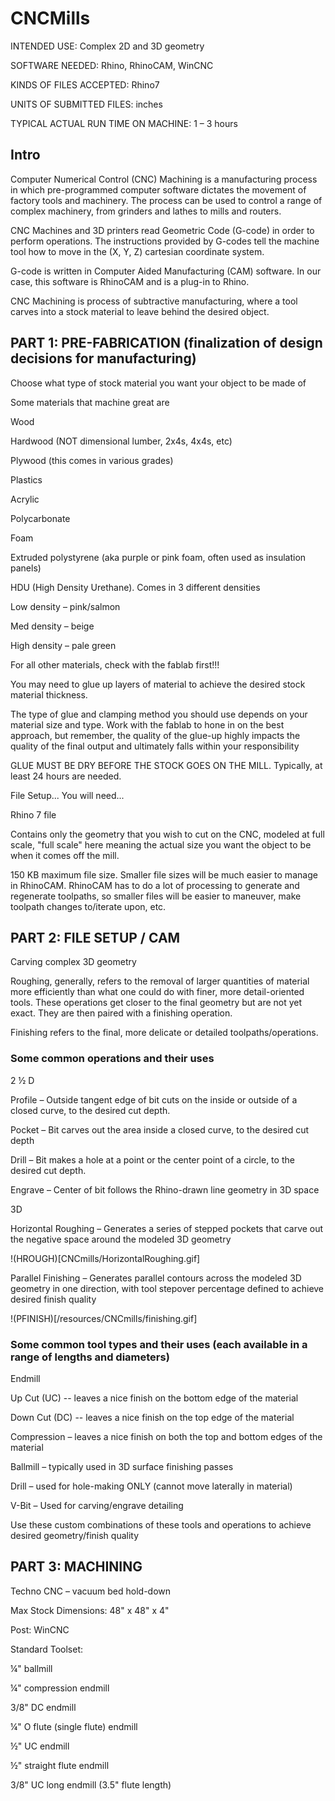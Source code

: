 # CNCMills

INTENDED USE: Complex 2D and 3D geometry 

SOFTWARE NEEDED: Rhino, RhinoCAM, WinCNC 

KINDS OF FILES ACCEPTED: Rhino7  

UNITS OF SUBMITTED FILES: inches 

TYPICAL ACTUAL RUN TIME ON MACHINE: 1 – 3 hours 





## Intro  

Computer Numerical Control (CNC) Machining is a manufacturing process in which pre-programmed computer software dictates the movement of factory tools and machinery. The process can be used to control a range of complex machinery, from grinders and lathes to mills and routers.  

CNC Machines and 3D printers read Geometric Code (G-code) in order to perform operations. The instructions provided by G-codes tell the machine tool how to move in the (X, Y, Z) cartesian coordinate system.   

G-code is written in Computer Aided Manufacturing (CAM) software. In our case, this software is RhinoCAM and is a plug-in to Rhino. 

CNC Machining is process of subtractive manufacturing, where a tool carves into a stock material to leave behind the desired object.  

## PART 1: PRE-FABRICATION (finalization of design decisions for manufacturing)  

Choose what type of stock material you want your object to be made of 

Some materials that machine great are  

  Wood  
  
  Hardwood (NOT dimensional lumber, 2x4s, 4x4s, etc)  
  
  Plywood (this comes in various grades)   
  
  Plastics  
  
  Acrylic  
  
  Polycarbonate  
  
  Foam  
  
  Extruded polystyrene (aka purple or pink foam, often used as insulation panels)  
  
  HDU (High Density Urethane). Comes in 3 different densities  
  
  Low density – pink/salmon  
  
  Med density – beige  
  
  High density – pale green  
  
  For all other materials, check with the fablab first!!!  
  
  You may need to glue up layers of material to achieve the desired stock material thickness.  

The type of glue and clamping method you should use depends on your material size and type. Work with the fablab to hone in on the best approach, but remember, the quality of the glue-up highly impacts the quality of the final output and ultimately falls within your responsibility  

GLUE MUST BE DRY BEFORE THE STOCK GOES ON THE MILL. Typically, at least 24 hours are needed.

File Setup... You will need...  

Rhino 7 file  

Contains only the geometry that you wish to cut on the CNC, modeled at full scale, "full scale" here meaning the actual size you want the object to be when it comes off the mill.  

150 KB maximum file size. Smaller file sizes will be much easier to manage in RhinoCAM. RhinoCAM has to do a lot of processing to generate and regenerate toolpaths, so smaller files will be easier to maneuver, make toolpath changes to/iterate upon, etc.   

## PART 2: FILE SETUP / CAM  

Carving complex 3D geometry  

Roughing, generally, refers to the removal of larger quantities of material more efficiently than what one could do with finer, more detail-oriented tools. These operations get closer to the final geometry but are not yet exact. They are then paired with a finishing operation.  

Finishing refers to the final, more delicate or detailed toolpaths/operations. 

### Some common operations and their uses  

2 ½ D  
  
  Profile – Outside tangent edge of bit cuts on the inside or outside of a closed curve, to the desired cut depth.  
  
  Pocket – Bit carves out the area inside a closed curve, to the desired cut depth  
  
  Drill – Bit makes a hole at a point or the center point of a circle, to the desired cut depth.  
  
  Engrave – Center of bit follows the Rhino-drawn line geometry in 3D space  

3D   

Horizontal Roughing – Generates a series of stepped pockets that carve out the negative space around the modeled 3D geometry 

!(HROUGH)[CNCmills/HorizontalRoughing.gif]


Parallel Finishing – Generates parallel contours across the modeled 3D geometry in one direction, with tool stepover percentage defined to achieve desired finish quality  

!(PFINISH)[/resources/CNCmills/finishing.gif]

### Some common tool types and their uses (each available in a range of lengths and diameters)  

  Endmill  

  Up Cut (UC) -- leaves a nice finish on the bottom edge of the material 
  
  Down Cut (DC) -- leaves a nice finish on the top edge of the material 
  
  Compression – leaves a nice finish on both the top and bottom edges of the material  
  
  Ballmill – typically used in 3D surface finishing passes  
  
  Drill – used for hole-making ONLY (cannot move laterally in material)  
  
  V-Bit – Used for carving/engrave detailing 
  
  Use these custom combinations of these tools and operations to achieve desired geometry/finish quality 

## PART 3: MACHINING  

  Techno CNC – vacuum bed hold-down  
  
  Max Stock Dimensions: 48" x 48" x 4"  
  
  Post: WinCNC  
  
  Standard Toolset:  
  
  ¼" ballmill  
  
  ¼" compression endmill  
  
  3/8" DC endmill  
  
  ¼" O flute (single flute) endmill  
  
  ½" UC endmill  
  
  ½" straight flute endmill  
  
  3/8" UC long endmill (3.5" flute length)  
